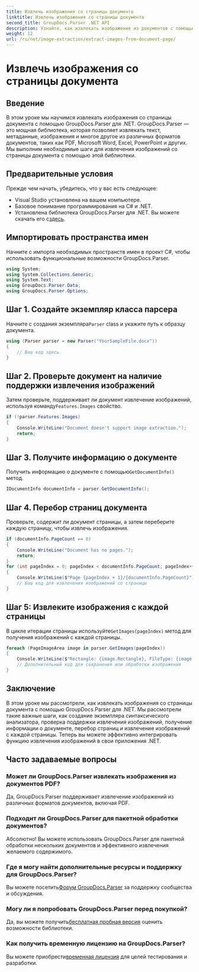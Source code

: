 ```yaml
---
title: Извлечь изображения со страницы документа
linktitle: Извлечь изображения со страницы документа
second_title: GroupDocs.Parser .NET API
description: Узнайте, как извлекать изображения из документов с помощью GroupDocs.Parser для .NET. Расширьте свои возможности обработки документов.
weight: 12
url: /ru/net/image-extraction/extract-images-from-document-page/
---
```


# Извлечь изображения со страницы документа

## Введение
В этом уроке мы научимся извлекать изображения со страницы документа с помощью GroupDocs.Parser для .NET. GroupDocs.Parser — это мощная библиотека, которая позволяет извлекать текст, метаданные, изображения и многое другое из различных форматов документов, таких как PDF, Microsoft Word, Excel, PowerPoint и других. Мы выполним необходимые шаги для извлечения изображений со страницы документа с помощью этой библиотеки.
## Предварительные условия
Прежде чем начать, убедитесь, что у вас есть следующее:
- Visual Studio установлена на вашем компьютере.
- Базовое понимание программирования на C# и .NET.
- Установлена библиотека GroupDocs.Parser для .NET. Вы можете скачать его с[здесь](https://releases.groupdocs.com/parser/net/).

## Импортировать пространства имен
Начните с импорта необходимых пространств имен в проект C#, чтобы использовать функциональные возможности GroupDocs.Parser.
```csharp
using System;
using System.Collections.Generic;
using System.Text;
using GroupDocs.Parser.Data;
using GroupDocs.Parser.Options;
```
## Шаг 1. Создайте экземпляр класса парсера
 Начните с создания экземпляра`Parser` class и укажите путь к образцу документа.
```csharp
using (Parser parser = new Parser("YourSampleFile.docx"))
{
    // Ваш код здесь
}
```
## Шаг 2. Проверьте документ на наличие поддержки извлечения изображений
 Затем проверьте, поддерживает ли документ извлечение изображений, используя команду`Features.Images` свойство.
```csharp
if (!parser.Features.Images)
{
    Console.WriteLine("Document doesn't support image extraction.");
    return;
}
```
## Шаг 3. Получите информацию о документе
 Получить информацию о документе с помощью`GetDocumentInfo()` метод.
```csharp
IDocumentInfo documentInfo = parser.GetDocumentInfo();
```
## Шаг 4. Перебор страниц документа
Проверьте, содержит ли документ страницы, а затем переберите каждую страницу, чтобы извлечь изображения.
```csharp
if (documentInfo.PageCount == 0)
{
    Console.WriteLine("Document has no pages.");
    return;
}
for (int pageIndex = 0; pageIndex < documentInfo.PageCount; pageIndex++)
{
    Console.WriteLine($"Page {pageIndex + 1}/{documentInfo.PageCount}");
    // Ваш код для извлечения изображений со страницы
}
```
## Шаг 5: Извлеките изображения с каждой страницы
 В цикле итерации страницы используйте`GetImages(pageIndex)` метод для получения изображений с каждой страницы.
```csharp
foreach (PageImageArea image in parser.GetImages(pageIndex))
{
    Console.WriteLine($"Rectangle: {image.Rectangle}, FileType: {image.FileType}");
    // Дополнительный код для сохранения или обработки изображения
}
```

## Заключение
В этом уроке мы рассмотрели, как извлекать изображения со страницы документа с помощью GroupDocs.Parser для .NET. Мы рассмотрели такие важные шаги, как создание экземпляра синтаксического анализатора, проверка поддержки извлечения изображений, получение информации о документе, перебор страниц и извлечение изображений с каждой страницы. Теперь вы можете эффективно интегрировать функцию извлечения изображений в свои приложения .NET.

## Часто задаваемые вопросы
### Может ли GroupDocs.Parser извлекать изображения из документов PDF?
Да, GroupDocs.Parser поддерживает извлечение изображений из различных форматов документов, включая PDF.
### Подходит ли GroupDocs.Parser для пакетной обработки документов?
Абсолютно! Вы можете использовать GroupDocs.Parser для пакетной обработки нескольких документов и эффективного извлечения желаемого содержимого.
### Где я могу найти дополнительные ресурсы и поддержку для GroupDocs.Parser?
 Вы можете посетить[Форум GroupDocs.Parser](https://forum.groupdocs.com/c/parser/17) за поддержку сообщества и обсуждения.
### Могу ли я попробовать GroupDocs.Parser перед покупкой?
 Да, вы можете получить[бесплатная пробная версия](https://releases.groupdocs.com/) оценить возможности библиотеки.
### Как получить временную лицензию на GroupDocs.Parser?
 Вы можете приобрести[временная лицензия](https://purchase.groupdocs.com/temporary-license/) для целей тестирования и разработки.